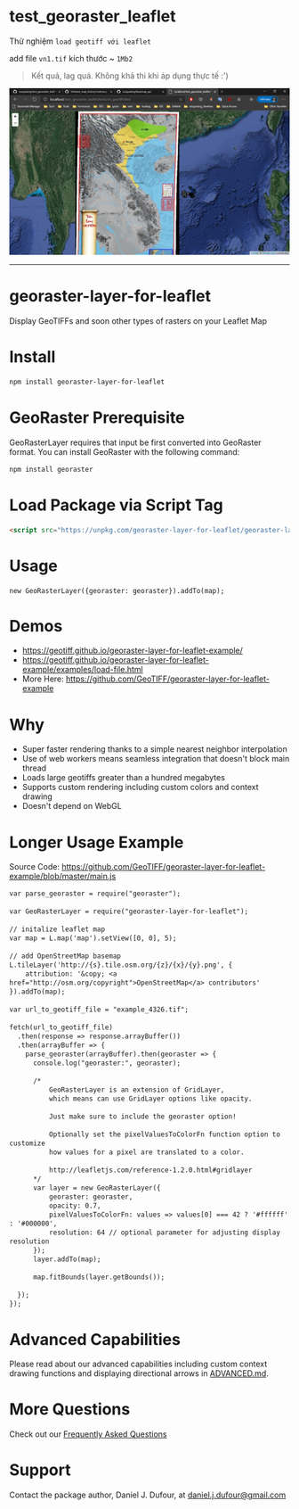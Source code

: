 # test_georaster_leaflet

Thử nghiệm `load geotiff với leaflet`

add file `vn1.tif` kích thước ~ `1Mb2`

> Kết quả, lag quá. Không khả thi khi áp dụng thực tế :')

<img src="img/h1.png">

---

# georaster-layer-for-leaflet
Display GeoTIFFs and soon other types of rasters on your Leaflet Map

# Install
```bash
npm install georaster-layer-for-leaflet
```

# GeoRaster Prerequisite
GeoRasterLayer requires that input be first converted into GeoRaster format.
You can install GeoRaster with the following command:
```bash
npm install georaster
```

# Load Package via Script Tag
```html
<script src="https://unpkg.com/georaster-layer-for-leaflet/georaster-layer-for-leaflet.browserify.min.js"></script>
```

# Usage
```
new GeoRasterLayer({georaster: georaster}).addTo(map);
```

# Demos
- https://geotiff.github.io/georaster-layer-for-leaflet-example/
- https://geotiff.github.io/georaster-layer-for-leaflet-example/examples/load-file.html
- More Here: https://github.com/GeoTIFF/georaster-layer-for-leaflet-example

# Why
- Super faster rendering thanks to a simple nearest neighbor interpolation
- Use of web workers means seamless integration that doesn't block main thread
- Loads large geotiffs greater than a hundred megabytes
- Supports custom rendering including custom colors and context drawing
- Doesn't depend on WebGL


# Longer Usage Example
Source Code: https://github.com/GeoTIFF/georaster-layer-for-leaflet-example/blob/master/main.js
```
var parse_georaster = require("georaster");

var GeoRasterLayer = require("georaster-layer-for-leaflet");

// initalize leaflet map
var map = L.map('map').setView([0, 0], 5);

// add OpenStreetMap basemap
L.tileLayer('http://{s}.tile.osm.org/{z}/{x}/{y}.png', {
    attribution: '&copy; <a href="http://osm.org/copyright">OpenStreetMap</a> contributors'
}).addTo(map);

var url_to_geotiff_file = "example_4326.tif";

fetch(url_to_geotiff_file)
  .then(response => response.arrayBuffer())
  .then(arrayBuffer => {
    parse_georaster(arrayBuffer).then(georaster => {
      console.log("georaster:", georaster);

      /*
          GeoRasterLayer is an extension of GridLayer,
          which means can use GridLayer options like opacity.

          Just make sure to include the georaster option!

          Optionally set the pixelValuesToColorFn function option to customize
          how values for a pixel are translated to a color.

          http://leafletjs.com/reference-1.2.0.html#gridlayer
      */
      var layer = new GeoRasterLayer({
          georaster: georaster,
          opacity: 0.7,
          pixelValuesToColorFn: values => values[0] === 42 ? '#ffffff' : '#000000',
          resolution: 64 // optional parameter for adjusting display resolution
      });
      layer.addTo(map);

      map.fitBounds(layer.getBounds());

  });
});
```

# Advanced Capabilities
Please read about our advanced capabilities including custom context drawing functions and displaying directional arrows in [ADVANCED.md](ADVANCED.md).

# More Questions
Check out our [Frequently Asked Questions](FAQs.md)

# Support
Contact the package author, Daniel J. Dufour, at daniel.j.dufour@gmail.com
